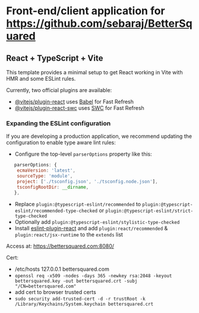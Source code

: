 # Front-end/client application for https://github.com/sebaraj/BetterSquared

## React + TypeScript + Vite

This template provides a minimal setup to get React working in Vite with HMR and some ESLint rules.

Currently, two official plugins are available:

- [@vitejs/plugin-react](https://github.com/vitejs/vite-plugin-react/blob/main/packages/plugin-react/README.md) uses [Babel](https://babeljs.io/) for Fast Refresh
- [@vitejs/plugin-react-swc](https://github.com/vitejs/vite-plugin-react-swc) uses [SWC](https://swc.rs/) for Fast Refresh

### Expanding the ESLint configuration

If you are developing a production application, we recommend updating the configuration to enable type aware lint rules:

- Configure the top-level `parserOptions` property like this:

```js
   parserOptions: {
    ecmaVersion: 'latest',
    sourceType: 'module',
    project: ['./tsconfig.json', './tsconfig.node.json'],
    tsconfigRootDir: __dirname,
   },
```

- Replace `plugin:@typescript-eslint/recommended` to `plugin:@typescript-eslint/recommended-type-checked` or `plugin:@typescript-eslint/strict-type-checked`
- Optionally add `plugin:@typescript-eslint/stylistic-type-checked`
- Install [eslint-plugin-react](https://github.com/jsx-eslint/eslint-plugin-react) and add `plugin:react/recommended` & `plugin:react/jsx-runtime` to the `extends` list


Access at: https://bettersquared.com:8080/

Cert:
- /etc/hosts 127.0.0.1 bettersquared.com
- `openssl req -x509 -nodes -days 365 -newkey rsa:2048 -keyout bettersquared.key -out bettersquared.crt -subj "/CN=bettersquared.com"`
- add cert to browser trusted certs
- `sudo security add-trusted-cert -d -r trustRoot -k /Library/Keychains/System.keychain bettersquared.crt`